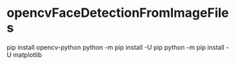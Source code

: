 # opencvFaceDetectionFromImageFiles
pip install opencv-python
python -m pip install -U pip
python -m pip install -U matplotlib
